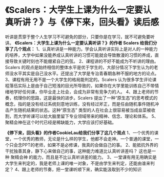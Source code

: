 # 《Scalers：大学生上课为什么一定要认真听讲？》与《停下来，回头看》读后感
  听讲是贯穿于整个人生学习不可避免的部分，只要你是在学习，就不可避免要听讲。
**《Scalers：大学生上课为什么一定要认真听讲？》的作者 Scalers 给我们分享了几个观点：**
1、认真听讲是一种能力。学会认真听讲实际上是对人的一种能力的培养，大学中如果没能养成认真听讲的习惯可能就会导致散漫的习惯的养成，直接导致关键时刻也不能绷紧自己的弦。
2、课程讲的不好不能成为不听讲的理由。Scalers 的观点是始终相信的整体水平是优于学生的，大部分情况下学生认为的老师没水平其实是自己没水平。还提出了大学是专治青春期各种不服的地方的论点。
3、课程有用无用不是一个大学生的格局能判定的。Scalers 认为很多学生评论课程落伍实际上是由于自己短浅的目光所导致的，如果你在大学里能训练自己不带情绪地学好任何课，你毕业走上社会，会成为非常有竞争力的人。
4、跟上老师的节奏，梳理你的思路，这是最快的进步。Scalers 提出了一种“原生态”的思考模式的概念，指的是没有经过系统刻意地训练，没有经过斧正，而是任由随机事件随机冲击产生随机结果的状态。这种“原生态” 类型的人在社会上很容易被当成韭菜被收割，而大学听课可以给大脑里留下专业领域带来的精神、信念、理论和体系。
5、聚精会神在这个时代已经是稀缺能力，大学应该打好基础。

**《停下来，回头看》的作者CookieLau给我们分享了这几个观点**
1、一个优秀的课堂，一个优秀的教师，无论是什么样的学生，他都不会走神。一个普通的课堂，一个只会念PPT的老师，如果不是必修课，我真的会做自己的事。
2、能抵抗外界的干扰独善其身，静下心来做自己的事，这种能力难道比认真听讲差吗？ 这也是一种 聚精会神 的能力，而且是不比认真听讲差的能力。
3、一堂课有用无用确实是大学生来判定的，我是老师上课的唯一对象，不是由学生来判定，还能由谁来判定？
4、跟上老师的节奏，把一堂课听顺下来，确实能汲取到不少的知识
